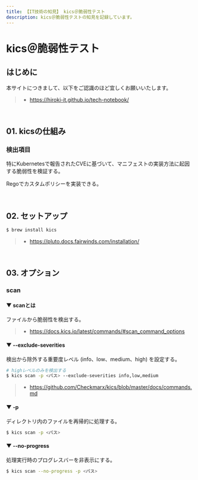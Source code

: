 ```yaml
---
title: 【IT技術の知見】 kics＠脆弱性テスト
description: kics＠脆弱性テストの知見を記録しています。
---
```


# kics＠脆弱性テスト

## はじめに

本サイトにつきまして、以下をご認識のほど宜しくお願いいたします。

> - https://hiroki-it.github.io/tech-notebook/

<br>

## 01. kicsの仕組み

### 検出項目

特にKubernetesで報告されたCVEに基づいて、マニフェストの実装方法に起因する脆弱性を検証する。

Regoでカスタムポリシーを実装できる。

<br>

## 02. セットアップ

```bash
$ brew install kics
```

> - https://pluto.docs.fairwinds.com/installation/

<br>

## 03. オプション

### scan

#### ▼ scanとは

ファイルから脆弱性を検出する。

> - https://docs.kics.io/latest/commands/#scan_command_options

#### ▼ --exclude-severities

検出から除外する重要度レベル (info、low、medium、high) を設定する。

```bash
# highレベルのみを検出する
$ kics scan -p <パス> --exclude-severities info,low,medium
```

> - https://github.com/Checkmarx/kics/blob/master/docs/commands.md

#### ▼ -p

ディレクトリ内のファイルを再帰的に処理する。

```bash
$ kics scan -p <パス>
```

#### ▼ --no-progress

処理実行時のプログレスバーを非表示にする。

```bash
$ kics scan --no-progress -p <パス>
```

<br>
